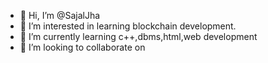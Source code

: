 - 👋 Hi, I’m @SajalJha
- 👀 I’m interested in learning blockchain development.
- 🌱 I’m currently learning c++,dbms,html,web development
- 💞️ I’m looking to collaborate on 


<!---
SajalJha/SajalJha is a ✨ special ✨ repository because its `README.md` (this file) appears on your GitHub profile.
You can click the Preview link to take a look at your changes.
--->
